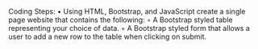 Coding Steps:
    • Using HTML, Bootstrap, and JavaScript create a single page website that contains the following:
        ◦ A Bootstrap styled table representing your choice of data.
        ◦ A Bootstrap styled form that allows a user to add a new row to the table when clicking on submit.
